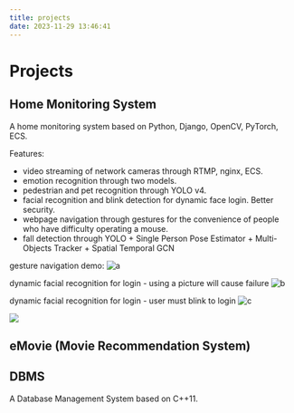 ```yaml
---
title: projects
date: 2023-11-29 13:46:41
---
```


# Projects

## Home Monitoring System

A home monitoring system based on Python, Django, OpenCV, PyTorch, ECS.

Features:
- video streaming of network cameras through RTMP, nginx, ECS.
- emotion recognition through two models.
- pedestrian and pet recognition through YOLO v4.
- facial recognition and blink detection for dynamic face login. Better security.
- webpage navigation through gestures for the convenience of people who have difficulty operating a mouse.
- fall detection through YOLO + Single Person Pose Estimator + Multi-Objects Tracker + Spatial Temporal GCN

gesture navigation demo:
![a](https://i.imgur.com/6AbZ7UX.gifv)

dynamic facial recognition for login - using a picture will cause failure
![b](https://i.imgur.com/xL4pfoW.gifv)

dynamic facial recognition for login - user must blink to login
![c](https://i.imgur.com/f4fX6fZ.gifv)

![](https://i.imgur.com/nLldrXW.png)

## eMovie (Movie Recommendation System)


## DBMS

A Database Management System based on C++11.
